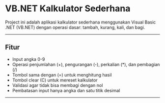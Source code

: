 # VB.NET Kalkulator Sederhana

Project ini adalah aplikasi kalkulator sederhana menggunakan Visual Basic .NET (VB.NET) dengan operasi dasar: tambah, kurang, kali, dan bagi.

---

## Fitur

- Input angka 0-9  
- Operasi penjumlahan (+), pengurangan (-), perkalian (*), dan pembagian (/)  
- Tombol sama dengan (=) untuk menghitung hasil  
- Tombol clear (C) untuk mereset kalkulator  
- Validasi agar tidak bisa membagi dengan nol  
- Pembatasan input hanya angka dan satu titik desimal  

---

